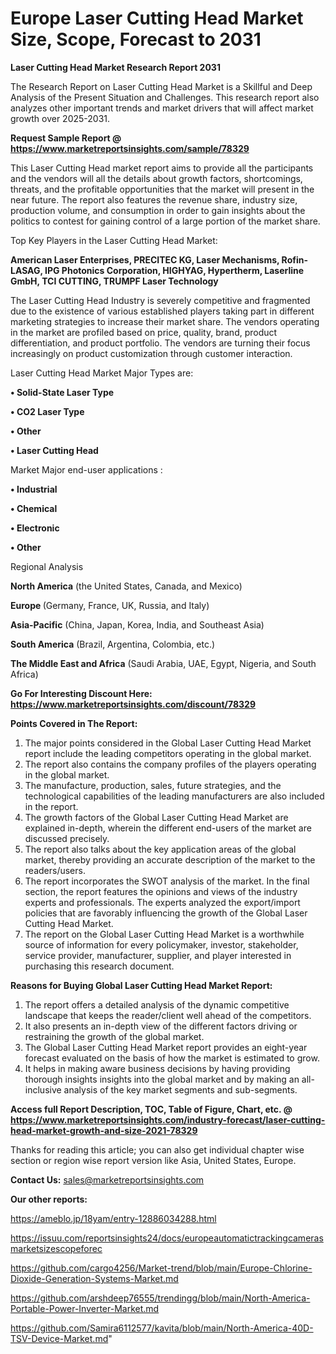 # Europe Laser Cutting Head Market Size, Scope, Forecast to 2031

<strong>Laser Cutting Head Market Research Report 2031</strong>

The Research Report on Laser Cutting Head Market is a Skillful and Deep Analysis of the Present Situation and Challenges. This research report also analyzes other important trends and market drivers that will affect market growth over 2025-2031.

<strong>Request Sample Report @ <a href=https://www.marketreportsinsights.com/sample/78329>https://www.marketreportsinsights.com/sample/78329</a></strong>

This Laser Cutting Head market report aims to provide all the participants and the vendors will all the details about growth factors, shortcomings, threats, and the profitable opportunities that the market will present in the near future. The report also features the revenue share, industry size, production volume, and consumption in order to gain insights about the politics to contest for gaining control of a large portion of the market share.

Top Key Players in the Laser Cutting Head Market:

<strong>American Laser Enterprises, PRECITEC KG, Laser Mechanisms, Rofin-LASAG, IPG Photonics Corporation, HIGHYAG, Hypertherm, Laserline GmbH, TCI CUTTING, TRUMPF Laser Technology</strong>

The Laser Cutting Head Industry is severely competitive and fragmented due to the existence of various established players taking part in different marketing strategies to increase their market share. The vendors operating in the market are profiled based on price, quality, brand, product differentiation, and product portfolio. The vendors are turning their focus increasingly on product customization through customer interaction.

Laser Cutting Head Market Major Types are:

<strong>• Solid-State Laser Type

• CO2 Laser Type

• Other

• Laser Cutting Head</strong>

Market Major end-user applications :

<strong>• Industrial

• Chemical

• Electronic

• Other</strong>

Regional Analysis

</u><strong><b>North America</b></strong> (the United States, Canada, and Mexico)

<strong><b>Europe </b></strong>(Germany, France, UK, Russia, and Italy)

<strong><b>Asia-Pacific</b></strong> (China, Japan, Korea, India, and Southeast Asia)

<strong><b>South America</b></strong> (Brazil, Argentina, Colombia, etc.)

<strong><b>The Middle East and Africa</b></strong> (Saudi Arabia, UAE, Egypt, Nigeria, and South Africa)

<strong>Go For Interesting Discount Here: <a href=https://www.marketreportsinsights.com/discount/78329>https://www.marketreportsinsights.com/discount/78329</a></strong>

<strong>Points Covered in The Report:</strong>
<ol>
  <li>The major points considered in the Global Laser Cutting Head Market report include the leading competitors operating in the global market.</li>
  <li>The report also contains the company profiles of the players operating in the global market.</li>
  <li>The manufacture, production, sales, future strategies, and the technological capabilities of the leading manufacturers are also included in the report.</li>
  <li>The growth factors of the Global Laser Cutting Head Market are explained in-depth, wherein the different end-users of the market are discussed precisely.</li>
  <li>The report also talks about the key application areas of the global market, thereby providing an accurate description of the market to the readers/users.</li>
  <li>The report incorporates the SWOT analysis of the market. In the final section, the report features the opinions and views of the industry experts and professionals. The experts analyzed the export/import policies that are favorably influencing the growth of the Global Laser Cutting Head Market.</li>
  <li>The report on the Global Laser Cutting Head Market is a worthwhile source of information for every policymaker, investor, stakeholder, service provider, manufacturer, supplier, and player interested in purchasing this research document.</li>
</ol>
<strong>Reasons for Buying Global Laser Cutting Head Market Report:</strong>

<ol>
  <li>The report offers a detailed analysis of the dynamic competitive landscape that keeps the reader/client well ahead of the competitors.</li>
  <li>It also presents an in-depth view of the different factors driving or restraining the growth of the global market.</li>
  <li>The Global Laser Cutting Head Market report provides an eight-year forecast evaluated on the basis of how the market is estimated to grow.</li>
  <li>It helps in making aware business decisions by having providing thorough insights insights into the global market and by making an all-inclusive analysis of the key market segments and sub-segments.</li>
</ol>
<strong>Access full Report Description, TOC, Table of Figure, Chart, etc. @ <a href=https://www.marketreportsinsights.com/industry-forecast/laser-cutting-head-market-growth-and-size-2021-78329>https://www.marketreportsinsights.com/industry-forecast/laser-cutting-head-market-growth-and-size-2021-78329</a></strong>


Thanks for reading this article; you can also get individual chapter wise section or region wise report version like Asia, United States, Europe.

<strong>Contact Us:</strong>
sales@marketreportsinsights.com

<strong>Our other reports:</strong>

<a href=https://ameblo.jp/18yam/entry-12886034288.html>https://ameblo.jp/18yam/entry-12886034288.html</a>

<a href=https://issuu.com/reportsinsights24/docs/europeautomatictrackingcamerasmarketsizescopeforec>https://issuu.com/reportsinsights24/docs/europeautomatictrackingcamerasmarketsizescopeforec</a>

<a href=https://github.com/cargo4256/Market-trend/blob/main/Europe-Chlorine-Dioxide-Generation-Systems-Market.md>https://github.com/cargo4256/Market-trend/blob/main/Europe-Chlorine-Dioxide-Generation-Systems-Market.md</a>

<a href=https://github.com/arshdeep76555/trendingg/blob/main/North-America-Portable-Power-Inverter-Market.md>https://github.com/arshdeep76555/trendingg/blob/main/North-America-Portable-Power-Inverter-Market.md</a>

<a href=https://github.com/Samira6112577/kavita/blob/main/North-America-40D-TSV-Device-Market.md>https://github.com/Samira6112577/kavita/blob/main/North-America-40D-TSV-Device-Market.md</a>"
